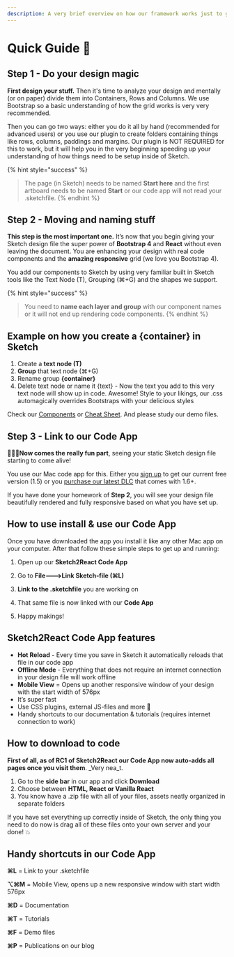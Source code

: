 ```yaml
---
description: A very brief overview on how our framework works just to get you started.
---
```


# Quick Guide 🚀

## Step 1 - Do your design magic

**First design your stuff.**  Then it's time to analyze your design and mentally \(or on paper\) divide them into Containers, Rows and Columns. We use Bootstrap so a basic understanding of how the grid works is very very recommended.

Then you can go two ways: either you do it all by hand \(recommended for advanced users\) or you use our plugin to create folders containing things like rows, columns, paddings and margins. Our plugin is NOT REQUIRED for this to work, but it will help you in the very beginning speeding up your understanding of how things need to be setup inside of Sketch.

{% hint style="success" %}
> The page \(in Sketch\) needs to be named **Start here** and the first artboard needs to be named **Start** or our code app will not read your .sketchfile.
{% endhint %}

## Step 2 - Moving and naming stuff

**This step is the most important one.** It’s now that you begin giving your Sketch design file the super power of **Bootstrap 4** and **React** without even leaving the document. You are enhancing your design with real code components and the **amazing responsive** grid \(we love you Bootstrap 4\).

You add our components to Sketch by using very familiar built in Sketch tools like the Text Node \(T\), Grouping \(⌘+G\) and the shapes we support.

{% hint style="success" %}
> You need to **name each layer and group** with our component names or it will not end up rendering code components.
{% endhint %}

## Example on how you create a {container} in Sketch

1. Create a **text node \(T\)**
2. **Group** that text node \(⌘+G\)
3. Rename group **{container}**
4. Delete text node or name it {text} - Now the text you add to this very text node will show up in code. Awesome! Style to your likings, our .css automagically overrides Bootstraps with your delicious styles

Check our [Components](https://sketch2react.gitbook.io/sketch2react-io/develop/components%20) or [Cheat Sheet](https://sketch2react.gitbook.io/sketch2react-io/learn/cheat-sheet). And please study our demo files.

## Step 3 - Link to our Code App

👨🏻‍💻**Now comes the really fun part**, seeing your static Sketch design file starting to come alive!

You use our Mac code app for this. Either you [sign up](https://sketch2react.io) to get our current free version \(1.5\) or you [purchase our latest DLC](https://gum.co/s2rdlc2) that comes with 1.6+.

If you have done your homework of **Step 2**, you will see your design file beautifully rendered and fully responsive based on what you have set up.

## How to use install & use our Code App

Once you have downloaded the app you install it like any other Mac app on your computer. After that follow these simple steps to get up and running:

1. Open up our **Sketch2React Code App** 

2. Go to **File---&gt;Link Sketch-file \(⌘L\)** 

3. **Link to the .sketchfile** you are working on

4. That same file is now linked with our **Code App**

5. Happy makings!

## Sketch2React Code App features

* **Hot Reload** - Every time you save in Sketch it automatically reloads that file in our code app
* **Offline Mode** - Everything that does not require an internet connection in your design file will work offline
* **Mobile View** = Opens up another responsive window of your design with the start width of 576px
* It’s super fast 
* Use CSS plugins, external JS-files and more 💪
* Handy shortcuts to our documentation & tutorials \(requires internet connection to work\)

## How to download to code

**First of all, as of RC1 of Sketch2React our Code App now auto-adds all pages once you visit them**. _Very nea_t.

1. Go to the **side bar** in our app and click **Download**
2. Choose between **HTML, React or Vanilla React**
3. You know have a .zip file with all of your files, assets neatly organized in separate folders

If you have set everything up correctly inside of Sketch, the only thing you need to do now is drag all of these files onto your own server and your done! 💥

## Handy shortcuts in our Code App

**⌘L** = Link to your .sketchfile

**⌥⌘M** = Mobile View, opens up a new responsive window with start width 576px 

**⌘D** = Documentation 

**⌘T** = Tutorials 

**⌘F** = Demo files 

**⌘P** = Publications on our blog



